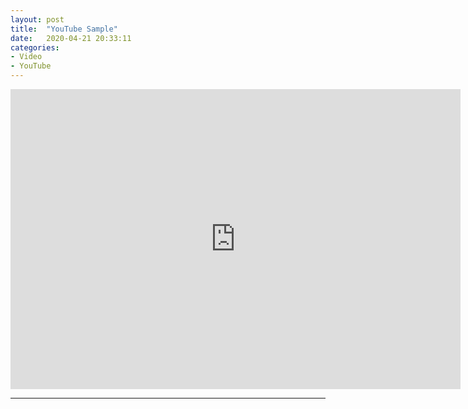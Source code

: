```yaml
---
layout: post
title:  "YouTube Sample"
date:   2020-04-21 20:33:11
categories:
- Video
- YouTube
---
```


<iframe class="madtinker_main" width="720" height="480" src="https://www.youtube.com/embed/y78W8e_zeTg" align="center" frameborder="0" allow="accelerometer; autoplay; encrypted-media; gyroscope; picture-in-picture" allowfullscreen></iframe>

---